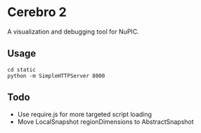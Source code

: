 # Cerebro 2

A visualization and debugging tool for NuPIC.

## Usage

    cd static
    python -m SimpleHTTPServer 8000

## Todo

- Use require.js for more targeted script loading
- Move LocalSnapshot regionDimensions to AbstractSnapshot
